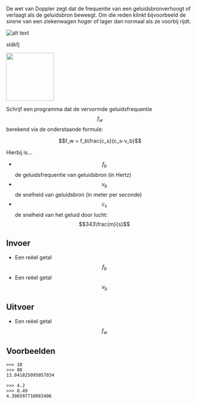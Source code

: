 De wet van Doppler zegt dat de frequentie van een geluidsbronverhoogt of verlaagt als de geluidsbron beweegt. Om die reden klinkt bijvoorbeeld de sirene van een ziekenwagen hoger of lager dan normaal als ze voorbij rijdt. 

![alt text](https://cdn.hswstatic.com/gif/distance-formula.jpg)

sldkfj

<img src="https://cdn.hswstatic.com/gif/distance-formula.jpg" width="128"/>


Schrijf een programma dat de vervormde geluidsfrequentie $$f_w$$ berekend via de onderstaande formule:

$$f_w = f_b\frac{c_s}{c_s-v_b}$$

Hierbij is...
- $$f_b$$ de geluidsfrequentie van geluidsbron (in Hertz)
- $$v_b$$ de snelheid van geluidsbron (in meter per seconde)
- $$c_s$$ de snelheid van het geluid door lucht: $$343\frac{m}{s}$$

## Invoer

- Een reëel getal $$f_b$$
- Een reëel getal $$v_b$$

## Uitvoer

- Een reëel getal $$f_w$$

## Voorbeelden

```
>>> 10
>>> 80
13.041825095057034

>>> 4.2
>>> 8.49
4.306597710083406
```